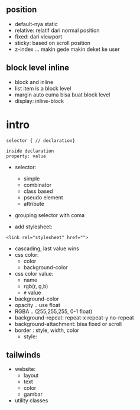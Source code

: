 ## position
- default-nya static
- relative: relatif dari normal position
- fixed: dari viewport
- sticky: based on scroll position
- z-index ... makin gede makin deket ke user

## block level inline
- block and inline
- list item is a block level
- margin auto cuma bisa buat block level
- display: inline-block

# intro

```
selector { // declaration}

inside declaration
property: value
```

- selector:
    - simple
    - combinator
    - class based
    - pseudo element
    - attribute

- grouping selector with coma
- add stylesheet:
```
<link rel="stylesheet" href="">
```
- cascading, last value wins
- css color:
    - color
    - background-color
- css color value:
    - name
    - rgb(r, g,b)
    - `#` value
- background-color
- opacity .. use float 
- RGBA .. (255,255,255, 0-1 float)
- background-repeat: repeat-x repeat-y no-repeat
- background-attachment: bisa fixed or scroll
- border : style, width, color
    - style: 

## tailwinds
- website:
    - layout
    - text
    - color
    - gambar
- utility classes

